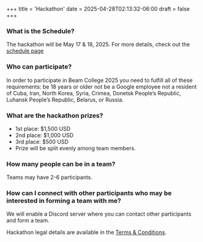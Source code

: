 +++
title = 'Hackathon'
date = 2025-04-28T02:13:32-06:00
draft = false
+++


### What is the Schedule?

The hackathon will be May 17 & 18, 2025. For more details, check out the [schedule page](/schedule) 


### Who can participate?

In order to participate in Beam College 2025 you need to fulfill all of these requirements:
be 18 years or older not be a Google employee not a resident of Cuba, Iran, North Korea, Syria, Crimea, Donetsk People’s Republic, Luhansk People’s Republic, Belarus, or Russia.

### What are the hackathon prizes?
 
 * 1st place: $1,500 USD
 * 2nd place: $1,000 USD
 * 3rd place: $500 USD
 * Prize will be split evenly among team members.

### How many people can be in a team?

Teams may have 2-6 participants.

### How can I connect with other participants who may be interested in forming a team with me?

We will enable a Discord server where you can contact other participants and form a team.

Hackathon legal details are available in the [Terms & Conditions](/terms-conditions/).
